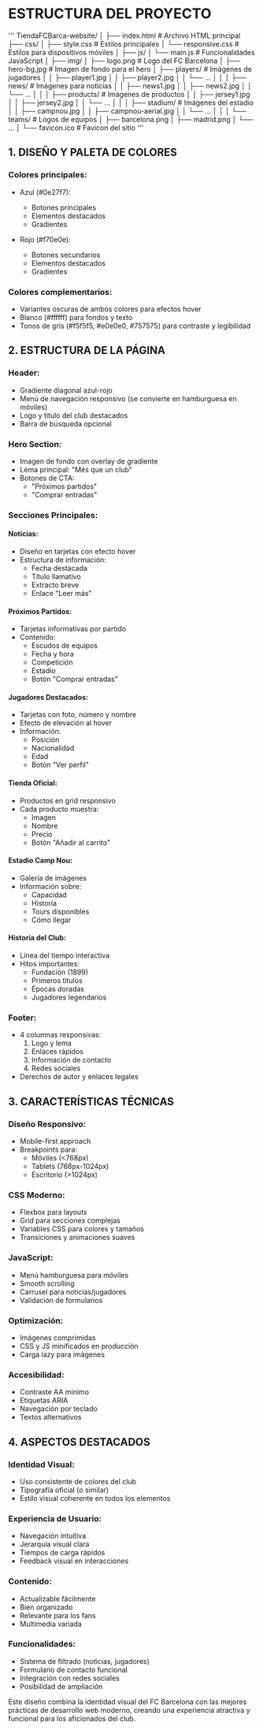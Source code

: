 # ESTRUCTURA DEL PROYECTO 
'''
TiendaFCBarca-website/
│
├── index.html            # Archivo HTML principal
├── css/
│   ├── style.css         # Estilos principales
│   └── responsive.css    # Estilos para dispositivos móviles
│
├── js/
│   └── main.js           # Funcionalidades JavaScript
│
├── img/
│   ├── logo.png          # Logo del FC Barcelona
│   ├── hero-bg.jpg       # Imagen de fondo para el hero
│   ├── players/          # Imágenes de jugadores
│   │   ├── player1.jpg
│   │   ├── player2.jpg
│   │   └── ...
│   │
│   ├── news/             # Imágenes para noticias
│   │   ├── news1.jpg
│   │   ├── news2.jpg
│   │   └── ...
│   │
│   ├── products/         # Imágenes de productos
│   │   ├── jersey1.jpg
│   │   ├── jersey2.jpg
│   │   └── ...
│   │
│   ├── stadium/          # Imágenes del estadio
│   │   ├── campnou.jpg
│   │   ├── campnou-aerial.jpg
│   │   └── ...
│   │
│   └── teams/            # Logos de equipos
│       ├── barcelona.png
│       ├── madrid.png
│       └── ...
│
└── favicon.ico           # Favicon del sitio
'''
## 1. DISEÑO Y PALETA DE COLORES

### Colores principales:
- Azul (#0e27f7): 
  - Botones principales
  - Elementos destacados
  - Gradientes

- Rojo (#f70e0e):
  - Botones secundarios
  - Elementos destacados
  - Gradientes

### Colores complementarios:
- Variantes oscuras de ambos colores para efectos hover
- Blanco (#ffffff) para fondos y texto
- Tonos de gris (#f5f5f5, #e0e0e0, #757575) para contraste y legibilidad

## 2. ESTRUCTURA DE LA PÁGINA

### Header:
- Gradiente diagonal azul-rojo
- Menú de navegación responsivo (se convierte en hamburguesa en móviles)
- Logo y título del club destacados
- Barra de búsqueda opcional

### Hero Section:
- Imagen de fondo con overlay de gradiente
- Lema principal: "Més que un club"
- Botones de CTA:
  - "Próximos partidos"
  - "Comprar entradas"

### Secciones Principales:

#### Noticias:
- Diseño en tarjetas con efecto hover
- Estructura de información:
  - Fecha destacada
  - Título llamativo
  - Extracto breve
  - Enlace "Leer más"

#### Próximos Partidos:
- Tarjetas informativas por partido
- Contenido:
  - Escudos de equipos
  - Fecha y hora
  - Competición
  - Estadio
  - Botón "Comprar entradas"

#### Jugadores Destacados:
- Tarjetas con foto, número y nombre
- Efecto de elevación al hover
- Información:
  - Posición
  - Nacionalidad
  - Edad
  - Botón "Ver perfil"

#### Tienda Oficial:
- Productos en grid responsivo
- Cada producto muestra:
  - Imagen
  - Nombre
  - Precio
  - Botón "Añadir al carrito"

#### Estadio Camp Nou:
- Galería de imágenes
- Información sobre:
  - Capacidad
  - Historia
  - Tours disponibles
  - Cómo llegar

#### Historia del Club:
- Línea del tiempo interactiva
- Hitos importantes:
  - Fundación (1899)
  - Primeros títulos
  - Épocas doradas
  - Jugadores legendarios

### Footer:
- 4 columnas responsivas:
  1. Logo y lema
  2. Enlaces rápidos
  3. Información de contacto
  4. Redes sociales
- Derechos de autor y enlaces legales

## 3. CARACTERÍSTICAS TÉCNICAS

### Diseño Responsivo:
- Mobile-first approach
- Breakpoints para:
  - Móviles (<768px)
  - Tablets (768px-1024px)
  - Escritorio (>1024px)

### CSS Moderno:
- Flexbox para layouts
- Grid para secciones complejas
- Variables CSS para colores y tamaños
- Transiciones y animaciones suaves

### JavaScript:
- Menú hamburguesa para móviles
- Smooth scrolling
- Carrusel para noticias/jugadores
- Validación de formularios

### Optimización:
- Imágenes comprimidas
- CSS y JS minificados en producción
- Carga lazy para imágenes

### Accesibilidad:
- Contraste AA mínimo
- Etiquetas ARIA
- Navegación por teclado
- Textos alternativos

## 4. ASPECTOS DESTACADOS

### Identidad Visual:
- Uso consistente de colores del club
- Tipografía oficial (o similar)
- Estilo visual coherente en todos los elementos

### Experiencia de Usuario:
- Navegación intuitiva
- Jerarquía visual clara
- Tiempos de carga rápidos
- Feedback visual en interacciones

### Contenido:
- Actualizable fácilmente
- Bien organizado
- Relevante para los fans
- Multimedia variada

### Funcionalidades:
- Sistema de filtrado (noticias, jugadores)
- Formulario de contacto funcional
- Integración con redes sociales
- Posibilidad de ampliación

Este diseño combina la identidad visual del FC Barcelona con las mejores prácticas de desarrollo web moderno, creando una experiencia atractiva y funcional para los aficionados del club.
